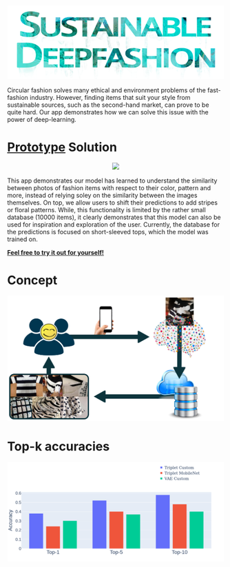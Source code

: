<p align="center">
  <img src="https://github.com/sgerloff/sustainable-deepfashion-dash/blob/main/assets/sustainable_deepfashion_title.png?raw=true" width=512px/>
</p>

Circular fashion solves many ethical and environment problems of the fast-fashion industry. However, finding items that suit your style from sustainable sources, such as the second-hand market, can prove to be quite hard. Our app demonstrates how we can solve this issue with the power of deep-learning.

# [Prototype](https://sustainable-deepfashion-dash.herokuapp.com/) Solution

<p align="center">
  <a href="https://sustainable-deepfashion-dash.herokuapp.com/">
  <img src="https://github.com/sgerloff/sustainable_deepfashion/blob/main/docs/assets/dash-app-screenshot.jpg?raw=true" width=385px/>
  </a>
</p>

This app demonstrates our model has learned to understand the similarity between photos of fashion items with respect to their color, pattern and more, instead of relying soley on the similarity between the images themselves.
On top, we allow users to shift their predictions to add stripes or floral patterns. 
While, this functionality is limited by the rather small database (10000 items), it clearly demonstrates that this model can also be used for inspiration and exploration of the user.
Currently, the database for the predictions is focused on short-sleeved tops, which the model was trained on.

[**Feel free to try it out for yourself!**](https://sustainable-deepfashion-dash.herokuapp.com/)

# Concept

![Concept](docs/assets/concept.jpg)

# Top-k accuracies

![Accuracies](docs/assets/topk_accuracies.png)


